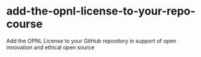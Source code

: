 # add-the-opnl-license-to-your-repo-course
Add the OPNL License to your GitHub repository in support of open innovation and ethical open source
